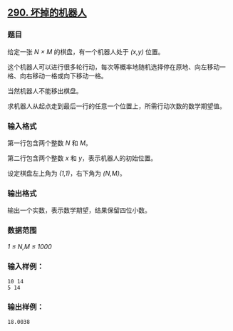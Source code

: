 ## [290. 坏掉的机器人](https://www.acwing.com/problem/content/292/)

### 题目

给定一张 *N × M* 的棋盘，有一个机器人处于 *(x,y)* 位置。

这个机器人可以进行很多轮行动，每次等概率地随机选择停在原地、向左移动一格、向右移动一格或向下移动一格。

当然机器人不能移出棋盘。

求机器人从起点走到最后一行的任意一个位置上，所需行动次数的数学期望值。

### 输入格式

第一行包含两个整数 *N* 和 *M*。

第二行包含两个整数 *x* 和 *y*，表示机器人的初始位置。

设定棋盘左上角为 *(1,1)*，右下角为 *(N,M)*。

### 输出格式

输出一个实数，表示数学期望，结果保留四位小数。

### 数据范围

*1 ≤ N,M ≤ 1000*

### 输入样例：

```
10 14
5 14
```

### 输出样例：

```
18.0038
```
